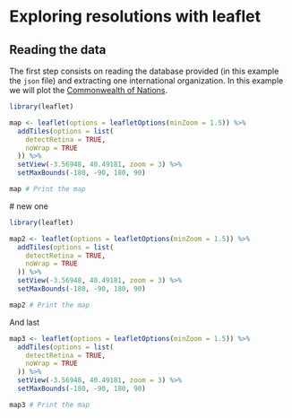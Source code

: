 Exploring resolutions with leaflet
================

Reading the data
----------------

The first step consists on reading the database provided (in this example the `json` file) and extracting one international organization. In this example we will plot the [Commonwealth of Nations](https://en.wikipedia.org/wiki/Commonwealth_of_Nations).

``` r
library(leaflet)

map <- leaflet(options = leafletOptions(minZoom = 1.5)) %>%
  addTiles(options = list(
    detectRetina = TRUE,
    noWrap = TRUE
  )) %>%
  setView(-3.56948, 40.49181, zoom = 3) %>%
  setMaxBounds(-180, -90, 180, 90)

map # Print the map
```

<!--html_preserve-->

<script type="application/json" data-for="htmlwidget-4749cc10c52986c7431c">{"x":{"options":{"minZoom":1.5,"crs":{"crsClass":"L.CRS.EPSG3857","code":null,"proj4def":null,"projectedBounds":null,"options":{}}},"calls":[{"method":"addTiles","args":["//{s}.tile.openstreetmap.org/{z}/{x}/{y}.png",null,null,{"detectRetina":true,"noWrap":true,"attribution":"&copy; <a href=\"http://openstreetmap.org\">OpenStreetMap<\/a> contributors, <a href=\"http://creativecommons.org/licenses/by-sa/2.0/\">CC-BY-SA<\/a>"}]},{"method":"setMaxBounds","args":[-90,-180,90,180]}],"setView":[[40.49181,-3.56948],3,[]]},"evals":[],"jsHooks":[]}</script>
<!--/html_preserve-->
\# new one

``` r
library(leaflet)

map2 <- leaflet(options = leafletOptions(minZoom = 1.5)) %>%
  addTiles(options = list(
    detectRetina = TRUE,
    noWrap = TRUE
  )) %>%
  setView(-3.56948, 40.49181, zoom = 3) %>%
  setMaxBounds(-180, -90, 180, 90)

map2 # Print the map
```

<!--html_preserve-->

<script type="application/json" data-for="htmlwidget-e686bb38a896274a4abd">{"x":{"options":{"minZoom":1.5,"crs":{"crsClass":"L.CRS.EPSG3857","code":null,"proj4def":null,"projectedBounds":null,"options":{}}},"calls":[{"method":"addTiles","args":["//{s}.tile.openstreetmap.org/{z}/{x}/{y}.png",null,null,{"detectRetina":true,"noWrap":true,"attribution":"&copy; <a href=\"http://openstreetmap.org\">OpenStreetMap<\/a> contributors, <a href=\"http://creativecommons.org/licenses/by-sa/2.0/\">CC-BY-SA<\/a>"}]},{"method":"setMaxBounds","args":[-90,-180,90,180]}],"setView":[[40.49181,-3.56948],3,[]]},"evals":[],"jsHooks":[]}</script>
<!--/html_preserve-->
And last

``` r
map3 <- leaflet(options = leafletOptions(minZoom = 1.5)) %>%
  addTiles(options = list(
    detectRetina = TRUE,
    noWrap = TRUE
  )) %>%
  setView(-3.56948, 40.49181, zoom = 3) %>%
  setMaxBounds(-180, -90, 180, 90)

map3 # Print the map
```

<!--html_preserve-->

<script type="application/json" data-for="htmlwidget-10ac6a0ca7fd861d823d">{"x":{"options":{"minZoom":1.5,"crs":{"crsClass":"L.CRS.EPSG3857","code":null,"proj4def":null,"projectedBounds":null,"options":{}}},"calls":[{"method":"addTiles","args":["//{s}.tile.openstreetmap.org/{z}/{x}/{y}.png",null,null,{"detectRetina":true,"noWrap":true,"attribution":"&copy; <a href=\"http://openstreetmap.org\">OpenStreetMap<\/a> contributors, <a href=\"http://creativecommons.org/licenses/by-sa/2.0/\">CC-BY-SA<\/a>"}]},{"method":"setMaxBounds","args":[-90,-180,90,180]}],"setView":[[40.49181,-3.56948],3,[]]},"evals":[],"jsHooks":[]}</script>
<!--/html_preserve-->
